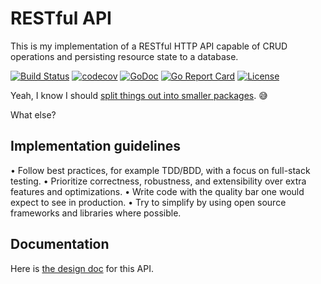 # RESTful API

This is my implementation of a RESTful HTTP API capable of CRUD operations and persisting resource state to a database.

[![Build Status](https://travis-ci.org/jlucktay/rest-api.svg?branch=master)](https://travis-ci.org/jlucktay/rest-api)
[![codecov](https://codecov.io/gh/jlucktay/rest-api/branch/master/graph/badge.svg)](https://codecov.io/gh/jlucktay/rest-api)
[![GoDoc](https://godoc.org/github.com/jlucktay/rest-api?status.svg)](https://godoc.org/github.com/jlucktay/rest-api)
[![Go Report Card](https://goreportcard.com/badge/github.com/jlucktay/rest-api)](https://goreportcard.com/report/github.com/jlucktay/rest-api)
[![License](https://img.shields.io/github/license/jlucktay/rest-api.svg)](https://github.com/jlucktay/rest-api/blob/master/LICENSE)

Yeah, I know I should [split things out into smaller packages](docs/TODO.md). 😅

What else?

## Implementation guidelines

• Follow best practices, for example TDD/BDD, with a focus on full-stack testing.
• Prioritize correctness, robustness, and extensibility over extra features and optimizations.
• Write code with the quality bar one would expect to see in production.
• Try to simplify by using open source frameworks and libraries where possible.

## Documentation

Here is [the design doc](https://docs.google.com/document/d/1xtqwQDhdwTe3BUEyf3lGWycPIvl66uxDdJgHLqa9hz4) for this API.
